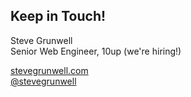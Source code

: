 ##  Keep in Touch!

Steve Grunwell<br>
Senior Web Engineer, 10up (we're hiring!)

<!-- .element: class="center" -->

[stevegrunwell.com](https://stevegrunwell.com)<br>
[@stevegrunwell](https://twitter.com/stevegrunwell)

<!-- .element: class="center" -->